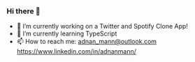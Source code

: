 ### Hi there 👋

<!--
**AMANN23/AMANN23** is a ✨ _special_ ✨ repository because its `README.md` (this file) appears on your GitHub profile.

Here are some ideas to get you started:

- 🔭 I’m currently working on ...
- 🌱 I’m currently learning ...
- 👯 I’m looking to collaborate on ...
- 🤔 I’m looking for help with ...
- 💬 Ask me about ...
- 📫 How to reach me: ...
- 😄 Pronouns: ...
- ⚡ Fun fact: ...
-->
- 🔭 I’m currently working on a Twitter and Spotify Clone App!
- 🌱 I’m currently learning TypeScript
- 📫 How to reach me: adnan_mann@outlook.com https://www.linkedin.com/in/adnanmann/
